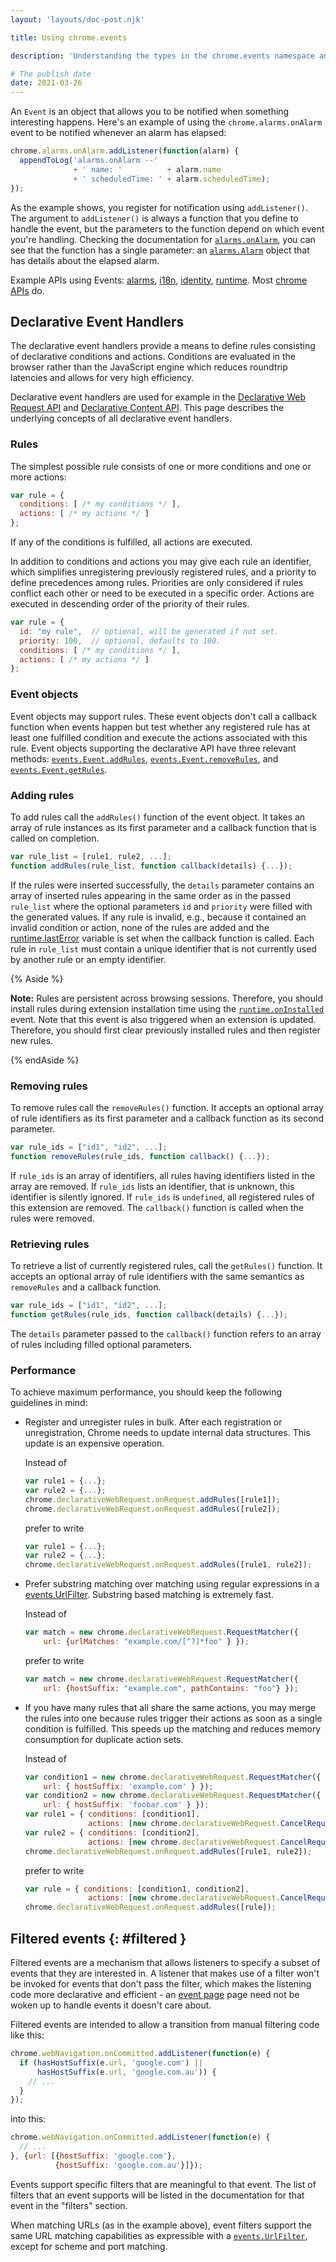 ```yaml
---
layout: 'layouts/doc-post.njk'

title: Using chrome.events

description: 'Understanding the types in the chrome.events namespace and how to use them.'

# The publish date
date: 2021-03-26
---
```


An `Event` is an object that allows you to be notified when something interesting happens. Here's an
example of using the `chrome.alarms.onAlarm` event to be notified whenever an alarm has elapsed:

```js
chrome.alarms.onAlarm.addListener(function(alarm) {
  appendToLog('alarms.onAlarm --'
              + ' name: '          + alarm.name
              + ' scheduledTime: ' + alarm.scheduledTime);
});
```

As the example shows, you register for notification using `addListener()`. The argument to
`addListener()` is always a function that you define to handle the event, but the parameters to the
function depend on which event you're handling. Checking the documentation for [`alarms.onAlarm`][1],
you can see that the function has a single parameter: an [`alarms.Alarm`][2] object that has details
about the elapsed alarm.

Example APIs using Events: [alarms][3], [i18n][4], [identity][5], [runtime][6]. Most [chrome
APIs][7] do.

## Declarative Event Handlers

The declarative event handlers provide a means to define rules consisting of declarative conditions
and actions. Conditions are evaluated in the browser rather than the JavaScript engine which reduces
roundtrip latencies and allows for very high efficiency.

Declarative event handlers are used for example in the [Declarative Web Request API][8] and
[Declarative Content API][9]. This page describes the underlying concepts of all declarative event
handlers.

### Rules

The simplest possible rule consists of one or more conditions and one or more actions:

```js
var rule = {
  conditions: [ /* my conditions */ ],
  actions: [ /* my actions */ ]
};
```

If any of the conditions is fulfilled, all actions are executed.

In addition to conditions and actions you may give each rule an identifier, which simplifies
unregistering previously registered rules, and a priority to define precedences among rules.
Priorities are only considered if rules conflict each other or need to be executed in a specific
order. Actions are executed in descending order of the priority of their rules.

```js
var rule = {
  id: "my rule",  // optional, will be generated if not set.
  priority: 100,  // optional, defaults to 100.
  conditions: [ /* my conditions */ ],
  actions: [ /* my actions */ ]
};
```

### Event objects

Event objects may support rules. These event objects don't call a callback function when
events happen but test whether any registered rule has at least one fulfilled condition and execute
the actions associated with this rule. Event objects supporting the declarative API have three
relevant methods: [`events.Event.addRules`][11], [`events.Event.removeRules`][12], and
[`events.Event.getRules`][13].

### Adding rules

To add rules call the `addRules()` function of the event object. It takes an array of rule instances
as its first parameter and a callback function that is called on completion.

```js
var rule_list = [rule1, rule2, ...];
function addRules(rule_list, function callback(details) {...});
```

If the rules were inserted successfully, the `details` parameter contains an array of inserted rules
appearing in the same order as in the passed `rule_list` where the optional parameters `id` and
`priority` were filled with the generated values. If any rule is invalid, e.g., because it contained
an invalid condition or action, none of the rules are added and the [runtime.lastError][14] variable
is set when the callback function is called. Each rule in `rule_list` must contain a unique
identifier that is not currently used by another rule or an empty identifier.

{% Aside %}

**Note:** Rules are persistent across browsing sessions. Therefore, you should install rules during
extension installation time using the [`runtime.onInstalled`][15] event. Note that this event is
also triggered when an extension is updated. Therefore, you should first clear previously installed
rules and then register new rules.

{% endAside %}

### Removing rules

To remove rules call the `removeRules()` function. It accepts an optional array of rule identifiers
as its first parameter and a callback function as its second parameter.

```js
var rule_ids = ["id1", "id2", ...];
function removeRules(rule_ids, function callback() {...});
```

If `rule_ids` is an array of identifiers, all rules having identifiers listed in the array are
removed. If `rule_ids` lists an identifier, that is unknown, this identifier is silently ignored. If
`rule_ids` is `undefined`, all registered rules of this extension are removed. The `callback()`
function is called when the rules were removed.

### Retrieving rules

To retrieve a list of currently registered rules, call the `getRules()` function. It accepts an
optional array of rule identifiers with the same semantics as `removeRules` and a callback function.

```js
var rule_ids = ["id1", "id2", ...];
function getRules(rule_ids, function callback(details) {...});
```

The `details` parameter passed to the `callback()` function refers to an array of rules including
filled optional parameters.

### Performance

To achieve maximum performance, you should keep the following guidelines in mind:

- Register and unregister rules in bulk. After each registration or unregistration, Chrome needs to
  update internal data structures. This update is an expensive operation.

  Instead of

  ```js
  var rule1 = {...};
  var rule2 = {...};
  chrome.declarativeWebRequest.onRequest.addRules([rule1]);
  chrome.declarativeWebRequest.onRequest.addRules([rule2]);
  ```

  prefer to write

  ```js
  var rule1 = {...};
  var rule2 = {...};
  chrome.declarativeWebRequest.onRequest.addRules([rule1, rule2]);
  ```

- Prefer substring matching over matching using regular expressions in a [events.UrlFilter][16].
  Substring based matching is extremely fast.

  Instead of

  ```js
  var match = new chrome.declarativeWebRequest.RequestMatcher({
      url: {urlMatches: "example.com/[^?]*foo" } });
  ```

  prefer to write

  ```js
  var match = new chrome.declarativeWebRequest.RequestMatcher({
      url: {hostSuffix: "example.com", pathContains: "foo"} });
  ```

- If you have many rules that all share the same actions, you may merge the rules into one because
  rules trigger their actions as soon as a single condition is fulfilled. This speeds up the
  matching and reduces memory consumption for duplicate action sets.

  Instead of

  ```js
  var condition1 = new chrome.declarativeWebRequest.RequestMatcher({
      url: { hostSuffix: 'example.com' } });
  var condition2 = new chrome.declarativeWebRequest.RequestMatcher({
      url: { hostSuffix: 'foobar.com' } });
  var rule1 = { conditions: [condition1],
                actions: [new chrome.declarativeWebRequest.CancelRequest()]};
  var rule2 = { conditions: [condition2],
                actions: [new chrome.declarativeWebRequest.CancelRequest()]};
  chrome.declarativeWebRequest.onRequest.addRules([rule1, rule2]);
  ```

  prefer to write

  ```js
  var rule = { conditions: [condition1, condition2],
                actions: [new chrome.declarativeWebRequest.CancelRequest()]};
  chrome.declarativeWebRequest.onRequest.addRules([rule]);
  ```

## Filtered events {: #filtered }

Filtered events are a mechanism that allows listeners to specify a subset of events that they are
interested in. A listener that makes use of a filter won't be invoked for events that don't pass the
filter, which makes the listening code more declarative and efficient - an [event page][17] page
need not be woken up to handle events it doesn't care about.

Filtered events are intended to allow a transition from manual filtering code like this:

```js
chrome.webNavigation.onCommitted.addListener(function(e) {
  if (hasHostSuffix(e.url, 'google.com') ||
      hasHostSuffix(e.url, 'google.com.au')) {
    // ...
  }
});
```

into this:

```js
chrome.webNavigation.onCommitted.addListener(function(e) {
  // ...
}, {url: [{hostSuffix: 'google.com'},
          {hostSuffix: 'google.com.au'}]});
```

Events support specific filters that are meaningful to that event. The list of filters that an event
supports will be listed in the documentation for that event in the "filters" section.

When matching URLs (as in the example above), event filters support the same URL matching
capabilities as expressible with a [`events.UrlFilter`][18], except for scheme and port matching.

[1]: /docs/extensions/reference/alarms#event-onAlarm
[2]: /docs/extensions/reference/alarms#type-Alarm
[3]: /docs/extensions/reference/alarms
[4]: /docs/extensions/reference/i18n
[5]: /docs/extensions/reference/identity
[6]: /docs/extensions/reference/runtime
[7]: /docs/extensions/reference
[8]: /docs/extensions/reference/declarativeWebRequest
[9]: /docs/extensions/reference/declarativeContent
[10]: /docs/extensions/reference/events
[11]: /docs/extensions/reference/events#method-Event-addRules
[12]: /docs/extensions/reference/events#method-Event-removeRules
[13]: /docs/extensions/reference/events#method-Event-getRules
[14]: /docs/extensions/reference/runtime#property-lastError
[15]: /docs/extensions/reference/runtime#event-onInstalled
[16]: /docs/extensions/reference/events#type-UrlFilter
[17]: /docs/extensions/mv2/event_pages
[18]: /docs/extensions/reference/events#type-UrlFilter
